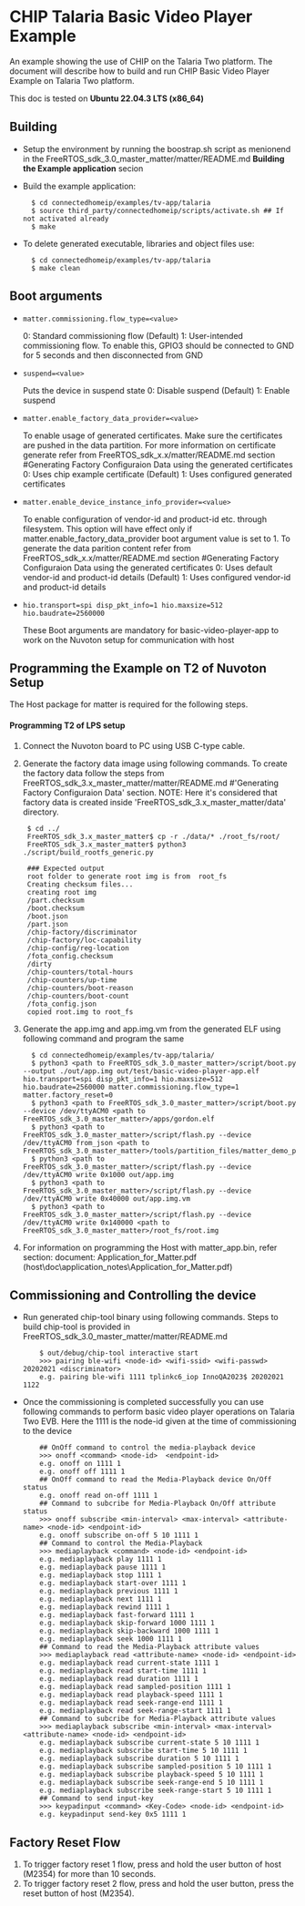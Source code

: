 # CHIP Talaria Basic Video Player Example

An example showing the use of CHIP on the Talaria Two platform. The document will describe how
to build and run CHIP Basic Video Player Example on Talaria Two platform.

This doc is tested on **Ubuntu 22.04.3 LTS (x86_64)**

## Building

-   Setup the environment by running the boostrap.sh script as menionend in the FreeRTOS_sdk_3.0_master_matter/matter/README.md **Building the Example application** secion

-   Build the example application:

          $ cd connectedhomeip/examples/tv-app/talaria
          $ source third_party/connectedhomeip/scripts/activate.sh ## If not activated already
          $ make

-   To delete generated executable, libraries and object files use:

          $ cd connectedhomeip/examples/tv-app/talaria
          $ make clean

## Boot arguments

-   `matter.commissioning.flow_type=<value>`

    0: Standard commissioning flow (Default)
    1: User-intended commissioning flow. To enable this, GPIO3 should be connected to GND for 5 seconds and then disconnected from GND

-   `suspend=<value>`

    Puts the device in suspend state
    0: Disable suspend (Default)
    1: Enable suspend

-   `matter.enable_factory_data_provider=<value>`

    To enable usage of generated certificates. Make sure the certificates are pushed in the data partition. For more information on certificate generate refer from FreeRTOS_sdk_x.x/matter/README.md section #Generating Factory Configuraion Data using the generated certificates
    0: Uses chip example certificate (Default)
    1: Uses configured generated certificates

-   `matter.enable_device_instance_info_provider=<value>`

    To enable configuration of vendor-id and product-id etc. through filesystem. This option will have effect only if matter.enable_factory_data_provider boot argument value is set to 1.
    To generate the data parition content refer from FreeRTOS_sdk_x.x/matter/README.md section #Generating Factory Configuraion Data using the generated certificates
    0: Uses default vendor-id and product-id details (Default)
    1: Uses configured vendor-id and product-id details

-   `hio.transport=spi disp_pkt_info=1 hio.maxsize=512 hio.baudrate=2560000`

    These Boot arguments are mandatory for basic-video-player-app to work on the Nuvoton setup for communication with host



## Programming the Example on T2 of Nuvoton Setup
The Host package for matter is required for the following steps.

#### Programming T2 of LPS setup
1. Connect the Nuvoton board to PC using USB C-type cable.
2. Generate the factory data image using following commands. To create the factory data follow the steps from FreeRTOS_sdk_3.x_master_matter/matter/README.md #'Generating Factory Configuraion Data' section.
NOTE: Here it's considered that factory data is created inside 'FreeRTOS_sdk_3.x_master_matter/data' directory.

        $ cd ../
        FreeRTOS_sdk_3.x_master_matter$ cp -r ./data/* ./root_fs/root/
        FreeRTOS_sdk_3.x_master_matter$ python3 ./script/build_rootfs_generic.py

        ### Expected output
        root folder to generate root img is from  root_fs
        Creating checksum files...
        creating root img
        /part.checksum
        /boot.checksum
        /boot.json
        /part.json
        /chip-factory/discriminator
        /chip-factory/loc-capability
        /chip-config/reg-location
        /fota_config.checksum
        /dirty
        /chip-counters/total-hours
        /chip-counters/up-time
        /chip-counters/boot-reason
        /chip-counters/boot-count
        /fota_config.json
        copied root.img to root_fs
3. Generate the app.img and app.img.vm from the generated ELF using following command and program the same

         $ cd connectedhomeip/examples/tv-app/talaria/
         $ python3 <path to FreeRTOS_sdk_3.0_master_matter>/script/boot.py --output ./out/app.img out/test/basic-video-player-app.elf hio.transport=spi disp_pkt_info=1 hio.maxsize=512 hio.baudrate=2560000 matter.commissioning.flow_type=1 matter.factory_reset=0
         $ python3 <path to FreeRTOS_sdk_3.0_master_matter>/script/boot.py --device /dev/ttyACM0 <path to FreeRTOS_sdk_3.0_master_matter>/apps/gordon.elf
         $ python3 <path to FreeRTOS_sdk_3.0_master_matter>/script/flash.py --device /dev/ttyACM0 from_json <path to FreeRTOS_sdk_3.0_master_matter>/tools/partition_files/matter_demo_partition.json
         $ python3 <path to FreeRTOS_sdk_3.0_master_matter>/script/flash.py --device /dev/ttyACM0 write 0x1000 out/app.img
         $ python3 <path to FreeRTOS_sdk_3.0_master_matter>/script/flash.py --device /dev/ttyACM0 write 0x40000 out/app.img.vm
         $ python3 <path to FreeRTOS_sdk_3.0_master_matter>/script/flash.py --device /dev/ttyACM0 write 0x140000 <path to FreeRTOS_sdk_3.0_master_matter>/root_fs/root.img
4. For information on programming the Host with matter_app.bin, refer section: document: Application_for_Matter.pdf (host\doc\application_notes\Application_for_Matter.pdf)

## Commissioning and Controlling the device
- Run generated chip-tool binary using following commands. Steps to build chip-tool is provided in FreeRTOS_sdk_3.0_master_matter/matter/README.md

          $ out/debug/chip-tool interactive start
          >>> pairing ble-wifi <node-id> <wifi-ssid> <wifi-passwd> 20202021 <discriminator>
          e.g. pairing ble-wifi 1111 tplinkc6_iop InnoQA2023$ 20202021 1122
- Once the commissioning is completed successfully you can use following commands to perform basic video player operations on Talaria Two EVB. Here the 1111 is the node-id given at the time of commissioning to the device
          
          ## OnOff command to control the media-playback device
          >>> onoff <command> <node-id>  <endpoint-id>
          e.g. onoff on 1111 1
          e.g. onoff off 1111 1
          ## OnOff command to read the Media-Playback device On/Off status
          e.g. onoff read on-off 1111 1
          ## Command to subcribe for Media-Playback On/Off attribute status
          >>> onoff subscribe <min-interval> <max-interval> <attribute-name> <node-id> <endpoint-id>
          e.g. onoff subscribe on-off 5 10 1111 1
          ## Command to control the Media-Playback
          >>> mediaplayback <command> <node-id> <endpoint-id>
          e.g. mediaplayback play 1111 1
          e.g. mediaplayback pause 1111 1
          e.g. mediaplayback stop 1111 1
          e.g. mediaplayback start-over 1111 1
          e.g. mediaplayback previous 1111 1
          e.g. mediaplayback next 1111 1
          e.g. mediaplayback rewind 1111 1
          e.g. mediaplayback fast-forward 1111 1
          e.g. mediaplayback skip-forward 1000 1111 1
          e.g. mediaplayback skip-backward 1000 1111 1
          e.g. mediaplayback seek 1000 1111 1
          ## Command to read the Media-Playback attribute values
          >>> mediaplayback read <attribute-name> <node-id> <endpoint-id>
          e.g. mediaplayback read current-state 1111 1
          e.g. mediaplayback read start-time 1111 1
          e.g. mediaplayback read duration 1111 1
          e.g. mediaplayback read sampled-position 1111 1
          e.g. mediaplayback read playback-speed 1111 1
          e.g. mediaplayback read seek-range-end 1111 1
          e.g. mediaplayback read seek-range-start 1111 1
          ## Command to subcribe for Media-Playback attribute values
          >>> mediaplayback subscribe <min-interval> <max-interval> <attribute-name> <node-id> <endpoint-id>
          e.g. mediaplayback subscribe current-state 5 10 1111 1
          e.g. mediaplayback subscribe start-time 5 10 1111 1
          e.g. mediaplayback subscribe duration 5 10 1111 1
          e.g. mediaplayback subscribe sampled-position 5 10 1111 1
          e.g. mediaplayback subscribe playback-speed 5 10 1111 1
          e.g. mediaplayback subscribe seek-range-end 5 10 1111 1
          e.g. mediaplayback subscribe seek-range-start 5 10 1111 1
          ## Command to send input-key
          >>> keypadinput <command> <Key-Code> <node-id> <endpoint-id>
          e.g. keypadinput send-key 0x5 1111 1

## Factory Reset Flow
1. To trigger factory reset 1 flow, press and hold the user button of host (M2354) for more than 10 seconds.
2. To trigger factory reset 2 flow, press and hold the user button, press the reset button of host (M2354).
